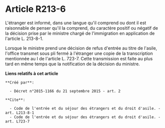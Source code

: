 # Article R213-6

L'étranger est informé, dans une langue qu'il comprend ou dont il est raisonnable de penser qu'il la comprend, du caractère
positif ou négatif de la décision prise par le ministre chargé de l'immigration en application de l'article L. 213-8-1. 

Lorsque le ministre prend une décision de refus d'entrée au titre de l'asile, l'office transmet sous pli fermé à l'étranger
une copie de la transcription mentionnée au I de l'article L. 723-7. Cette transmission est faite au plus tard en même temps
que la notification de la décision du ministre.

**Liens relatifs à cet article**

	**Créé par**:

	  - Décret n°2015-1166 du 21 septembre 2015 - art. 2

	**Cite**:

	  - Code de l'entrée et du séjour des étrangers et du droit d'asile. - art. L213-8-1
	  - Code de l'entrée et du séjour des étrangers et du droit d'asile. - art. L723-7
